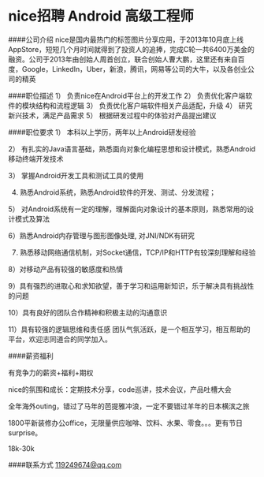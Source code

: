 nice招聘 Android 高级工程师
==========
####公司介绍
nice是国内最热门的标签图片分享应用，于2013年10月底上线AppStore，短短几个月时间就得到了投资人的追捧，完成C轮一共6400万美金的融资。公司于2013年由创始人周首创立，联合创始人曹大鹏，这里还有来自百度，Google，LinkedIn，Uber，新浪，腾讯，网易等公司的大牛，以及各创业公司的精英


####职位描述
1） 负责nice在Android平台上的开发工作
2） 负责优化客户端软件的模块结构和流程逻辑 
3） 负责优化客户端软件相关产品适配，升级 
4） 研究新兴技术，满足产品需求
5） 根据研发过程中的体验对产品提出建议


####职位要求 
1） 本科以上学历，两年以上Android研发经验

2） 有扎实的Java语言基础，熟悉面向对象化编程思想和设计模式，熟悉Android移动终端开发技术

3） 掌握Android开发工具和测试工具的使用

4)  熟悉Android系统，熟悉Android软件的开发、测试、分发流程；

5） 对Android系统有一定的理解，理解面向对象设计的基本原则，熟悉常用的设计模式及算法

6）熟悉Android内存管理与图形图像处理, 对JNI/NDK有研究

7)  熟悉移动网络通信机制，对Socket通信，TCP/IP和HTTP有较深刻理解和经验

8）对移动产品有较强的敏感度和热情

9）具有强烈的进取心和求知欲望，善于学习和运用新知识，乐于解决具有挑战性的问题

10）具有良好的团队合作精神和积极主动的沟通意识

11）具有较强的逻辑思维和责任感
团队气氛活跃，是一个相互学习，相互帮助的平台，欢迎志同道合的同学加入。  

####薪资福利

有竞争力的薪资+福利+期权

nice的氛围和成长：定期技术分享，code巡讲，技术会议，产品吐槽大会

全年海外outing，错过了马年的芭提雅冲浪，一定不要错过羊年的日本横滨之旅

1800平新装修办公office，无限量供应咖啡、饮料、水果、零食。。。更有节日surprise。

18k-30k  

####联系方式
[119249674@qq.com](mailto:119249674@qq.com)
